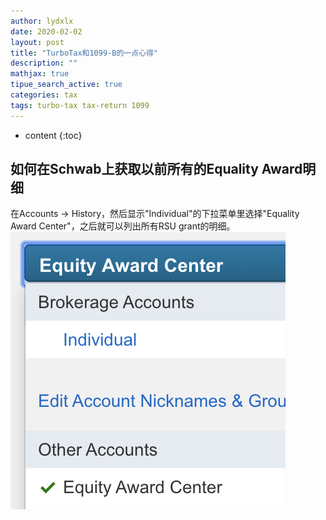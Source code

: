 ```yaml
---
author: lydxlx
date: 2020-02-02
layout: post
title: "TurboTax和1099-B的一点心得"
description: ""
mathjax: true
tipue_search_active: true
categories: tax
tags: turbo-tax tax-return 1099
---
```


* content
{:toc}

## 如何在Schwab上获取以前所有的Equality Award明细
在Accounts -> History，然后显示"Individual"的下拉菜单里选择"Equality Award Center"，之后就可以列出所有RSU grant的明细。
![01](https://raw.githubusercontent.com/lydxlx1/lydxlx1.github.io/master/images/2020-02-02_01.png)
